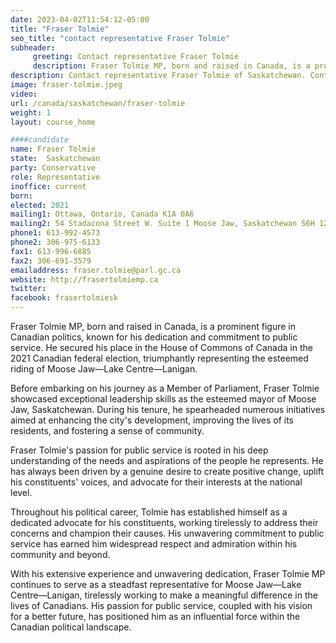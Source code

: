 ```yaml
---
date: 2023-04-02T11:54:12-05:00
title: "Fraser Tolmie"
seo_title: "contact representative Fraser Tolmie"
subheader:
     greeting: Contact representative Fraser Tolmie
     description: Fraser Tolmie MP, born and raised in Canada, is a prominent figure in Canadian politics, known for his dedication and commitment to public service.
description: Contact representative Fraser Tolmie of Saskatchewan. Contact information for Fraser Tolmie includes email address, phone number, and mailing address.
image: fraser-tolmie.jpeg
video:
url: /canada/saskatchewan/fraser-tolmie
weight: 1
layout: course_home

####candidate
name: Fraser Tolmie
state:	Saskatchewan
party: Conservative
role: Representative
inoffice: current
born:
elected: 2021
mailing1: Ottawa, Ontario, Canada K1A 0A6
mailing2: 54 Stadacona Street W. Suite 1 Moose Jaw, Saskatchewan S6H 1Z1
phone1: 613-992-4573
phone2: 306-975-6133
fax1: 613-996-6885
fax2: 306-691-3579
emailaddress: fraser.tolmie@parl.gc.ca
website: http://frasertolmiemp.ca
twitter:
facebook: frasertolmiesk
---
```


Fraser Tolmie MP, born and raised in Canada, is a prominent figure in Canadian politics, known for his dedication and commitment to public service. He secured his place in the House of Commons of Canada in the 2021 Canadian federal election, triumphantly representing the esteemed riding of Moose Jaw—Lake Centre—Lanigan.

Before embarking on his journey as a Member of Parliament, Fraser Tolmie showcased exceptional leadership skills as the esteemed mayor of Moose Jaw, Saskatchewan. During his tenure, he spearheaded numerous initiatives aimed at enhancing the city's development, improving the lives of its residents, and fostering a sense of community.

Fraser Tolmie's passion for public service is rooted in his deep understanding of the needs and aspirations of the people he represents. He has always been driven by a genuine desire to create positive change, uplift his constituents' voices, and advocate for their interests at the national level.

Throughout his political career, Tolmie has established himself as a dedicated advocate for his constituents, working tirelessly to address their concerns and champion their causes. His unwavering commitment to public service has earned him widespread respect and admiration within his community and beyond.

With his extensive experience and unwavering dedication, Fraser Tolmie MP continues to serve as a steadfast representative for Moose Jaw—Lake Centre—Lanigan, tirelessly working to make a meaningful difference in the lives of Canadians. His passion for public service, coupled with his vision for a better future, has positioned him as an influential force within the Canadian political landscape.
